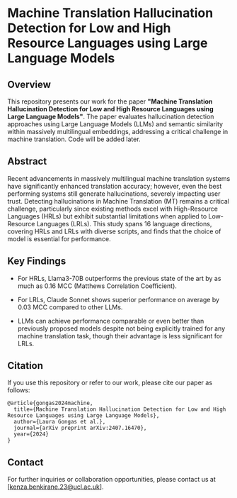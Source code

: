 # Machine Translation Hallucination Detection for Low and High Resource Languages using Large Language Models

## Overview

This repository presents our work for the paper **"Machine Translation Hallucination Detection for Low and High Resource Languages using Large Language Models"**. The paper evaluates hallucination detection approaches using Large Language Models (LLMs) and semantic similarity within massively multilingual embeddings, addressing a critical challenge in machine translation. 
Code will be added later.

## Abstract

Recent advancements in massively multilingual machine translation systems have significantly enhanced translation accuracy; however, even the best performing systems still generate hallucinations, severely impacting user trust. Detecting hallucinations in Machine Translation (MT) remains a critical challenge, particularly since existing methods excel with High-Resource Languages (HRLs) but exhibit substantial limitations when applied to Low-Resource Languages (LRLs). This study spans 16 language directions, covering HRLs and LRLs with diverse scripts, and finds that the choice of model is essential for performance.

## Key Findings

- For HRLs, Llama3-70B outperforms the previous state of the art by as much as 0.16 MCC (Matthews Correlation Coefficient).
  
- For LRLs, Claude Sonnet shows superior performance on average by 0.03 MCC compared to other LLMs.

- LLMs can achieve performance comparable or even better than previously proposed models despite not being explicitly trained for any machine translation task, though their advantage is less significant for LRLs.


## Citation

If you use this repository or refer to our work, please cite our paper as follows:

```
@article{gongas2024machine,
  title={Machine Translation Hallucination Detection for Low and High Resource Languages using Large Language Models},
  author={Laura Gongas et al.},
  journal={arXiv preprint arXiv:2407.16470},
  year={2024}
}
```

## Contact

For further inquiries or collaboration opportunities, please contact us at [kenza.benkirane.23@ucl.ac.uk].
